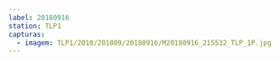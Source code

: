 ```yaml
---
label: 20180916
station: TLP1
capturas:
  - imagem: TLP1/2018/201809/20180916/M20180916_215532_TLP_1P.jpg
---
```

